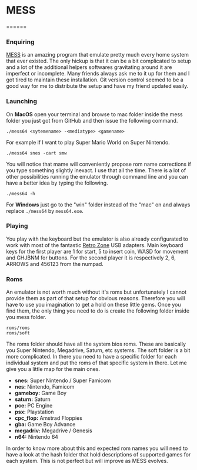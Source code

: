 # MESS
======

### Enquiring

[MESS](http://http://mess.org) is an amazing program that emulate pretty much every home system that ever existed. The only hickup is that it can be a bit complicated to setup and a lot of the additional helpers softwares gravitating around it are imperfect or incomplete. Many friends always ask me to it up for them and I got tired to maintain these installation. Git version control seemed to be a good way for me to distribute the setup and have my friend updated easily.

### Launching

On **MacOS** open your terminal and browse to mac folder inside the mess folder you just got from GitHub and then issue the following command.

```
./mess64 <sytemename> -<mediatype> <gamename>
```

For example if I want to play Super Mario World on Super Nintendo.

```
./mess64 snes -cart smw
```

You will notice that mame will conveniently propose rom name corrections if you type something slightly inexact. I use that all the time. There is a lot of other possibilities running the emulator through command line and you can have a better idea by typing the following.

```
./mess64 -h
```

For **Windows** just go to the "win" folder instead of the "mac" on and always replace `./mess64` by `mess64.exe`.

### Playing

You play with the keyboard but the emulator is also already configurated to work with most of the fantastic [Retro Zone](http://www.retrousb.com) USB adapters. Main keyboard keys for the first player are 1 for start, 5 to insert coin, WASD for movement and GHJBNM for buttons. For the second player it is respectively 2, 6, ARROWS and 456123 from the numpad.

### Roms

An emulator is not worth much without it's roms but unfortunately I cannot provide them as part of that setup for obvious reasons. Therefore you will have to use you imagination to get a hold on these little gems. Once you find them, the only thing you need to do is create the following folder inside you mess folder.

```
roms/roms
roms/soft
```
The roms folder should have all the system bios roms. These are basically you Super Nintendo, Megadrive, Saturn, etc systems. The soft folder is a bit more complicated.
In there you need to have a specific folder for each individual system and put the roms of that specific system in there. Let me give you a little map for the main ones.

* **snes:** Super Nintendo / Super Famicom
* **nes:** Nintendo, Famicom
* **gameboy:** Game Boy
* **saturn:** Saturn
* **pce:** PC Engine
* **psx:** Playstation
* **cpc_flop:** Amstrad Floppies
* **gba:** Game Boy Advance
* **megadriv:** Megadrive / Genesis
* **n64:** Nintendo 64

In order to know more about this and expected rom names you will need to have a look at the hash folder that hold descriptions of supported games for each system. This is not perfect but will improve as MESS evolves.